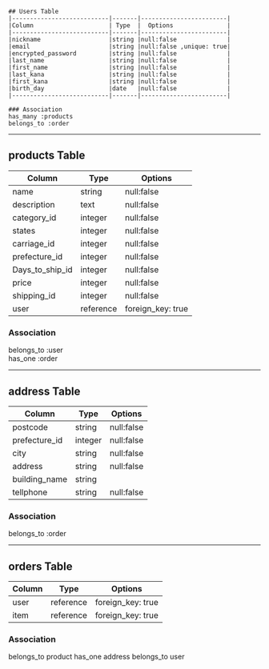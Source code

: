     ## Users Table
    |---------------------------|-------|------------------------|
    |Column                     | Type  |  Options               | 
    |---------------------------|-------|------------------------|
    |nickname                   |string |null:false              |
    |email                      |string |null:false ,unique: true|
    |encrypted_password         |string |null:false              |
    |last_name                  |string |null:false              |
    |first_name                 |string |null:false              |
    |last_kana                  |string |null:false              |
    |first_kana                 |string |null:false              |
    |birth_day                  |date   |null:false              |
    |---------------------------|-------|------------------------|

    ### Association
    has_many :products
    belongs_to :order


----------------------------- ----------------------------- -----------------------------

## products Table

| Column        |Type     | Options           |
|---------------|---------|-------------------|
|name           |string   |null:false         |
|description    |text     |null:false         |
|category_id    |integer  |null:false         |
|states         |integer  |null:false         |
|carriage_id    |integer  |null:false         |
|prefecture_id  |integer  |null:false         |
|Days_to_ship_id|integer  |null:false         |
|price          |integer  |null:false         |
|shipping_id    |integer  |null:false         |
|user           |reference|foreign_key: true  |

### Association
  belongs_to :user  
  has_one :order

----------------------------- ----------------------------- -----------------------------
## address Table

|Column        |Type     |Options            |
|--------------|---------|-------------------|
|postcode      |string   |null:false         |
|prefecture_id |integer  |null:false         |
|city          |string   |null:false         |
|address       |string   |null:false         |
|building_name |string   |                   |
|tellphone     |string   |null:false         |


### Association
  belongs_to :order
  
   
  ----------------------------- ----------------------------- -----------------------------
## orders Table

|Column     |Type     |Options                 |
|-----------|---------|------------------------|
|user       |reference|foreign_key: true       |
|item       |reference|foreign_key: true       |

### Association
  belongs_to product
  has_one address
  belongs_to user
